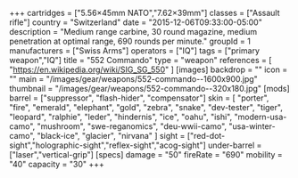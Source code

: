 +++
cartridges = ["5.56×45mm NATO","7.62×39mm"]
classes = ["Assault rifle"]
country = "Switzerland"
date = "2015-12-06T09:33:00-05:00"
description = "Medium range carbine, 30 round magazine, medium penetration at optimal range, 690 rounds per minute."
groupId = 1
manufacturers = ["Swiss Arms"]
operators = ["IQ"]
tags = ["primary weapon","IQ"]
title = "552 Commando"
type = "weapon"
references = [
  "https://en.wikipedia.org/wiki/SIG_SG_550"
]
[images]
  backdrop = ""
  icon = ""
  main = "/images/gear/weapons/552-commando--1600x900.jpg"
  thumbnail = "/images/gear/weapons/552-commando--320x180.jpg"
[mods]
  barrel = ["suppressor", "flash-hider", "compensator"]
  skin = [
    "porter",
    "fire",
    "emerald",
    "elephant",
    "gold",
    "zebra",
    "snake",
    "dev-tester",
    "tiger",
    "leopard",
    "ralphie",
    "leder",
    "hindernis",
    "ice",
    "oahu",
    "ishi",
    "modern-usa-camo",
    "mushroom",
    "swe-reganomics",
    "deu-wwii-camo",
    "usa-winter-camo",
    "black-ice",
    "glacier",
    "nirvana"
  ]
  sight = ["red-dot-sight","holographic-sight","reflex-sight","acog-sight"]
  under-barrel = ["laser","vertical-grip"]
[specs]
  damage = "50"
  fireRate = "690"
  mobility = "40"
  capacity = "30"
+++
